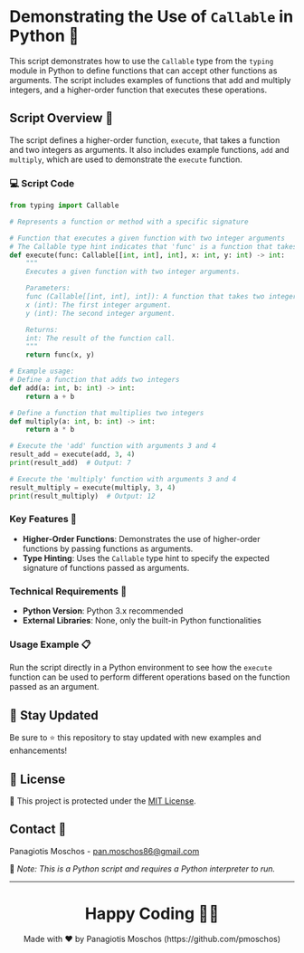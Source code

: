 # Demonstrating the Use of `Callable` in Python 🐍

This script demonstrates how to use the `Callable` type from the `typing` module in Python to define functions that can accept other functions as arguments. The script includes examples of functions that add and multiply integers, and a higher-order function that executes these operations.

## Script Overview 📘

The script defines a higher-order function, `execute`, that takes a function and two integers as arguments. It also includes example functions, `add` and `multiply`, which are used to demonstrate the `execute` function.

### :computer: Script Code

```python
from typing import Callable

# Represents a function or method with a specific signature

# Function that executes a given function with two integer arguments
# The Callable type hint indicates that 'func' is a function that takes two integers as arguments and returns an integer
def execute(func: Callable[[int, int], int], x: int, y: int) -> int:
    """
    Executes a given function with two integer arguments.

    Parameters:
    func (Callable[[int, int], int]): A function that takes two integers as arguments and returns an integer.
    x (int): The first integer argument.
    y (int): The second integer argument.

    Returns:
    int: The result of the function call.
    """
    return func(x, y)

# Example usage:
# Define a function that adds two integers
def add(a: int, b: int) -> int:
    return a + b

# Define a function that multiplies two integers
def multiply(a: int, b: int) -> int:
    return a * b

# Execute the 'add' function with arguments 3 and 4
result_add = execute(add, 3, 4)
print(result_add)  # Output: 7

# Execute the 'multiply' function with arguments 3 and 4
result_multiply = execute(multiply, 3, 4)
print(result_multiply)  # Output: 12
```

### Key Features 🌟
- **Higher-Order Functions**: Demonstrates the use of higher-order functions by passing functions as arguments.
- **Type Hinting**: Uses the `Callable` type hint to specify the expected signature of functions passed as arguments.

### Technical Requirements 🔧
- **Python Version**: Python 3.x recommended
- **External Libraries**: None, only the built-in Python functionalities

### Usage Example 📋
Run the script directly in a Python environment to see how the `execute` function can be used to perform different operations based on the function passed as an argument.

## 📢 Stay Updated

Be sure to ⭐ this repository to stay updated with new examples and enhancements!

## 📄 License
🔐 This project is protected under the [MIT License](https://mit-license.org/).


## Contact 📧
Panagiotis Moschos - pan.moschos86@gmail.com

🔗 *Note: This is a Python script and requires a Python interpreter to run.*

---
<h1 align=center>Happy Coding 👨‍💻 </h1>

<p align="center">
  Made with ❤️ by Panagiotis Moschos (https://github.com/pmoschos)
</p>